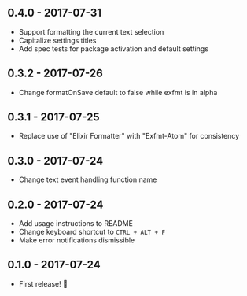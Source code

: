 ## 0.4.0 - 2017-07-31

- Support formatting the current text selection
- Capitalize settings titles
- Add spec tests for package activation and default settings

## 0.3.2 - 2017-07-26

- Change formatOnSave default to false while exfmt is in alpha

## 0.3.1 - 2017-07-25

- Replace use of "Elixir Formatter" with "Exfmt-Atom" for consistency

## 0.3.0 - 2017-07-24

- Change text event handling function name

## 0.2.0 - 2017-07-24

- Add usage instructions to README
- Change keyboard shortcut to `CTRL + ALT + F`
- Make error notifications dismissible

## 0.1.0 - 2017-07-24

- First release! 🎉
